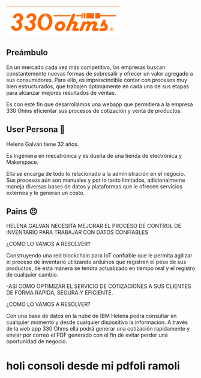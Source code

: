 
![](src/img/../assets/img/ohmsLogo.png) 

## Preámbulo

<p>En un mercado cada vez más competitivo, las empresas buscan constantemente nuevas formas de sobresalir y ofrecer un valor agregado a sus consumidores. Para ello, es imprescindible contar con procesos muy bien estructurados, que trabajen óptimamente en cada una de sus etapas para alcanzar mejores resultados de ventas.</p>
<p>Es con este fin que desarrollamos una webapp que permitiera a la empresa 330 Ohms eficientar sus procesos de cotización y venta de productos.

## User Persona 🙋 

Helena Galván tiene 32 años. 

Es Ingeniera en mecatrónica y es dueña de una tienda de electrónica y Makerspace.

Ella se encarga de todo lo relacionado a la administración en el negocio. Sus procesos aún son manuales y por lo tanto limitados, adicionalmente maneja diversas bases de datos y plataformas que le ofrecen servicios externos y le generan un costo. 

## Pains 😣


HELENA GALVAN NECESITA MEJORAR EL PROCESO DE CONTROL DE INVENTARIO PARA TRABAJAR CON DATOS CONFIABLES

¿COMO LO VAMOS A RESOLVER?

Construyendo una red blockchain para IoT confiable que le permita agilizar el proceso de inventario utilizando arduinos que registren el peso de sus productos, de esta manera se tendra actualizado en tiempo real y el registro de cualquier cambio.

-ASI COMO OPTIMIZAR EL SERVICIO DE COTIZACIONES A SUS CLIENTES DE FORMA RAPIDA, SEGURA Y EFICIENTE.

¿COMO LO VAMOS A RESOLVER?

Con una base de datos en la nube de IBM Helena podra consultar en cualquier momento y desde cualquier dispositivo la informacion.  A través de la web app 330 Ohms ella podrá generar una cotización rapidamente y enviar por correo el PDF generado con el fin de evitar perder una oportunidad de negocio.


# holi consoli desde mi pdfoli ramoli